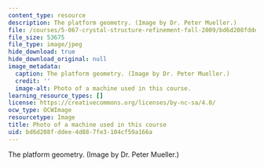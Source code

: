 ```yaml
---
content_type: resource
description: The platform geometry. (Image by Dr. Peter Mueller.)
file: /courses/5-067-crystal-structure-refinement-fall-2009/bd6d208fddee4d887fe3104cf59a166a_5-067f09.jpg
file_size: 53675
file_type: image/jpeg
hide_download: true
hide_download_original: null
image_metadata:
  caption: The platform geometry. (Image by Dr. Peter Mueller.)
  credit: ''
  image-alt: Photo of a machine used in this course.
learning_resource_types: []
license: https://creativecommons.org/licenses/by-nc-sa/4.0/
ocw_type: OCWImage
resourcetype: Image
title: Photo of a machine used in this course
uid: bd6d208f-ddee-4d88-7fe3-104cf59a166a
---
```

The platform geometry. (Image by Dr. Peter Mueller.)